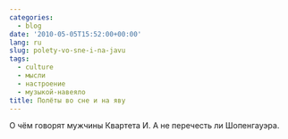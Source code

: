 ```yaml
---
categories:
  - blog
date: '2010-05-05T15:52:00+00:00'
lang: ru
slug: polety-vo-sne-i-na-javu
tags:
  - culture
  - мысли
  - настроение
  - музыкой-навеяло
title: Полёты во сне и на яву
---
```




О чём говорят мужчины Квартета И. А не перечесть ли Шопенгауэра.